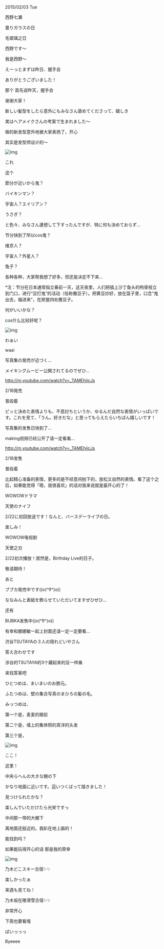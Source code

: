 2015/02/03 Tue

西野七瀬

曇りガラスの日

毛玻璃之日

 

西野です～

我是西野～

 

えーっとまずは昨日、握手会

ありがとうございました！

那个 首先说昨天，握手会

谢谢大家！

 

新しい髪型をしたら意外にもみなさん褒めてくださって、嬉しき

実はヘアメイクさんの考案で生まれました～

做的新发型意外地被大家表扬了，开心

其实是发型师设计的～

 

![img](https://janelin612.github.io/n46-crawler/nanase.nishino/img/nanase.nishino/img/2015/02/03/2810573/0000.jpeg)

これ

这个

 

節分が近いから鬼？

バイキンマン？

宇宙人？エイリアン？

うさぎ？

と色々、みなさん連想して下すったんですが、特に何も決めておらず...

节分快到了所以cos鬼？

维京人？

宇宙人？外星人？

兔子？

各种各种，大家帮我想了好多，但还是决定不下来...

*注：节分在日本通常指立春前一天，这天夜里，人们把插上沙丁鱼头的枸骨枝立到门口，进行“豆打鬼”的活动（俗称撒豆子）。把黄豆炒好，放在篮子里，口念“鬼出去，福进来”，在房屋四处撒豆子。

 

何がいいかな？

cos什么比较好呢？

![img](https://janelin612.github.io/n46-crawler/nanase.nishino/img/nanase.nishino/img/2015/02/03/2810573/0003.jpeg)

わぁい

waai

 

 

写真集の発売が近づく...

メイキングムービー公開されてるのでぜひ...

http://m.youtube.com/watch?v=_TAMEhiicJs

2/18発売

普段着

ピッと決めた表情よりも、不意討ちというか、ゆるんだ自然な表情がいっぱいです。これを見て、「うん。好きだな」と思ってもらえたらいちばん嬉しいです！

写真集的发售日快到了...

making视频已经公开了请一定看看...

http://m.youtube.com/watch?v=_TAMEhiicJs

2/18发售

普段着

比起精心准备的表情，更多的是不经意间拍下的，放松又自然的表情。看了这个之后，如果能觉得「嗯，我很喜欢」的话对我来说就是最开心的了！

 

WOWOWドラマ

天使のナイフ

2/22に初回放送です！なんと、バースデーライブの日。

楽しみ！

WOWOW电视剧

天使之刃

2/22初次播放！居然是，Birthday Live的日子。

敬请期待！

 

あと

ブブカ発売中です((o(^∇^)o))

ななみんと表紙を飾らせていただいてますぜひぜひ...

还有

BUBKA发售中((o(^∇^)o))

有幸和娜娜敏一起上封面还请一定一定要看...

 

 

渋谷TSUTAYAの３人の隠れどいやさん

答え合わせです

涉谷的TSUTAYA的3个藏起来的豆一样桑

来找答案吧

 

ひとつめは、まいまいのお膝元。

ふたつめは、壁の集合写真のまひろの髪の毛。

みっつめは、

第一个是，麦麦的跟前

第二个是，墙上的集体照的真洋的头发

第三个是，

![img](https://janelin612.github.io/n46-crawler/nanase.nishino/img/nanase.nishino/img/2015/02/03/2810573/0001.jpeg)

ここ！

这里！

 

中央らへんの大きな棚の下

かなり地面に近いです。這いつくばって描きました！

見つけられたかな？

楽しんでいただけたら光栄ですっ

中间那一带的大棚下

离地面还挺近的。我趴在地上画的！

能找到吗？

如果能玩得开心的话 那是我的荣幸

 

 

![img](https://janelin612.github.io/n46-crawler/nanase.nishino/img/nanase.nishino/img/2015/02/03/2810573/0002.jpeg)

乃木どこスキー合宿✨✨

楽しかったぁ

来週も見てね！

乃木坂在哪滑雪合宿✨✨

非常开心

下周也要看哦

 

 

ばいっっっ

Byeeee